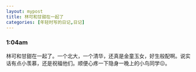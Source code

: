 ```yaml
---
layout: mypost
title: 林可和甘甜在一起了
categories: [年轻时写的日记,日记]
---
```

### 1:04am

林可和甘甜在一起了。一个北大，一个清华，还真是金童玉女，好生般配啊。说实话有点小羡慕，还是祝福他们。顺便心疼一下隐身一晚上的小鸟同学😖。

